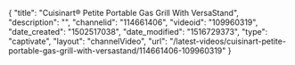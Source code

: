 {
    "title": "Cuisinart&reg; Petite Portable Gas Grill With VersaStand",
    "description": "",
    "channelid": "114661406",
    "videoid": "109960319",
    "date_created": "1502517038",
    "date_modified": "1516729373",
    "type": "captivate",
    "layout": "channelVideo",
    "url": "\/latest-videos\/cuisinart-petite-portable-gas-grill-with-versastand\/114661406-109960319"
}